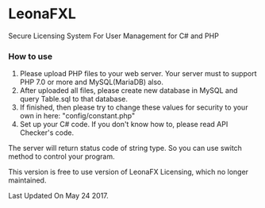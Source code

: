 # LeonaFXL
Secure Licensing System For User Management for C# and PHP

### How to use
1. Please upload PHP files to your web server. Your server must to support PHP 7.0 or more and MySQL(MariaDB) also.
2. After uploaded all files, please create new database in MySQL and query Table.sql to that database.
3. If finished, then please try to change these values for security to your own in here: "config/constant.php"
4. Set up your C# code. If you don't know how to, please read API Checker's code.

The server will return status code of string type. So you can use switch method to control your program.


This version is free to use version of LeonaFX Licensing, which no longer maintained.

Last Updated On May 24 2017.
